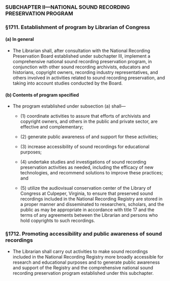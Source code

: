 ### SUBCHAPTER II—NATIONAL SOUND RECORDING PRESERVATION PROGRAM

### §1711. Establishment of program by Librarian of Congress
#### (a) In general
* The Librarian shall, after consultation with the National Recording Preservation Board established under subchapter III, implement a comprehensive national sound recording preservation program, in conjunction with other sound recording archivists, educators and historians, copyright owners, recording industry representatives, and others involved in activities related to sound recording preservation, and taking into account studies conducted by the Board.

#### (b) Contents of program specified
* The program established under subsection (a) shall—

  * (1) coordinate activities to assure that efforts of archivists and copyright owners, and others in the public and private sector, are effective and complementary;

  * (2) generate public awareness of and support for these activities;

  * (3) increase accessibility of sound recordings for educational purposes;

  * (4) undertake studies and investigations of sound recording preservation activities as needed, including the efficacy of new technologies, and recommend solutions to improve these practices; and

  * (5) utilize the audiovisual conservation center of the Library of Congress at Culpeper, Virginia, to ensure that preserved sound recordings included in the National Recording Registry are stored in a proper manner and disseminated to researchers, scholars, and the public as may be appropriate in accordance with title 17 and the terms of any agreements between the Librarian and persons who hold copyrights to such recordings.

### §1712. Promoting accessibility and public awareness of sound recordings
* The Librarian shall carry out activities to make sound recordings included in the National Recording Registry more broadly accessible for research and educational purposes and to generate public awareness and support of the Registry and the comprehensive national sound recording preservation program established under this subchapter.